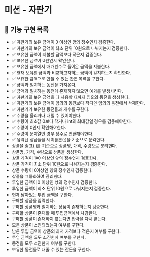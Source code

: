 # 미션 - 자판기

## 🧋 기능 구현 목록
- ✅ 자판기의 보유 금액이 0 이상인 양의 정수인지 검증한다.
- ✅ 자판기의 보유 금액이 최소 단위 10원으로 나눠지는지 검증한다.
- ✅ 보유한 금액이 지불할 금액보다 작은지 검증한다.
- ✅ 보유한 금액이 0원인지 확인한다.
- ✅ 보유한 금액에서 매개변수로 들어온 금액을 지불한다.
- ✅ 현재 보유한 금액과 비교하고자하는 금액이 일치하는지 확인한다.
- ✅ 보유한 금액으로 만들 수 있는 잔돈 목록을 구한다.
- ✅ 금액과 일치하는 동전을 가져온다.
- ✅ 금액과 일치하는 동전이 존재하지 않으면 예외를 발생시킨다.
- ✅ 자판기의 보유 금액을 다 사용할 때까지 임의의 동전을 생성한다.
- ✅ 자판기의 보유 금액이 임의의 동전보다 작다면 임의의 동전에서 삭제한다.
- ✅ 자판기가 보유한 동전들과 개수를 구한다.
- ✅ 수량을 올리거나 내릴 수 있어야한다.
- ✅ 수량이 최소값 0보다 작거나 int의 최대값일 경우를 검증해야한다.
- ✅ 수량이 0인지 확인해야한다.
- ✅ 수량이 문자열인 경우 정수로 변환해야한다.
- ✅ 입력된 상품들을 세미콜론(;)을 기준으로 분리한다.
- 상품을 쉼표(,)를 기준으로 상품명, 가격, 수량으로 분리한다.
- 상품명, 가격, 수량으로 상품을 생성한다.
- 상품 가격이 100 이상인 양의 정수인지 검증한다.
- 상품 가격이 최소 단위 10원으로 나눠지는지 검증한다.
- 상품 수량이 0이상인 양의 정수인지 검증한다.
- 상품을 그룹화하여 관리한다.
- 투입한 금액이 0 이상인 양의 정수인지 검증한다.
- 투입한 금액이 최소 단위 10원으로 나눠지는지 검증한다.
- 현재 남아있는 투입 금액을 구한다.
- 구매할 상품을 입력한다.
- 구매할 상품명과 일치하는 상품이 존재하는지 검증한다.
- 구매할 상품이 존재할 때 투입금액에서 차감한다.
- 구매할 상품이 존재하지 않는다면 입력을 다시 받는다.
- 모든 상품이 소진되었는지 여부를 구한다.
- 남은 투입 금액이 상품의 최저 가격보다 적은지 여부를 구한다.
- 투입 금액을 모두 소진한지 여부를 구한다.
- 동전을 모두 소진한지 여부를 구한다.
- 보유한 동전들로 내줄 수 있는 잔돈을 구한다.
